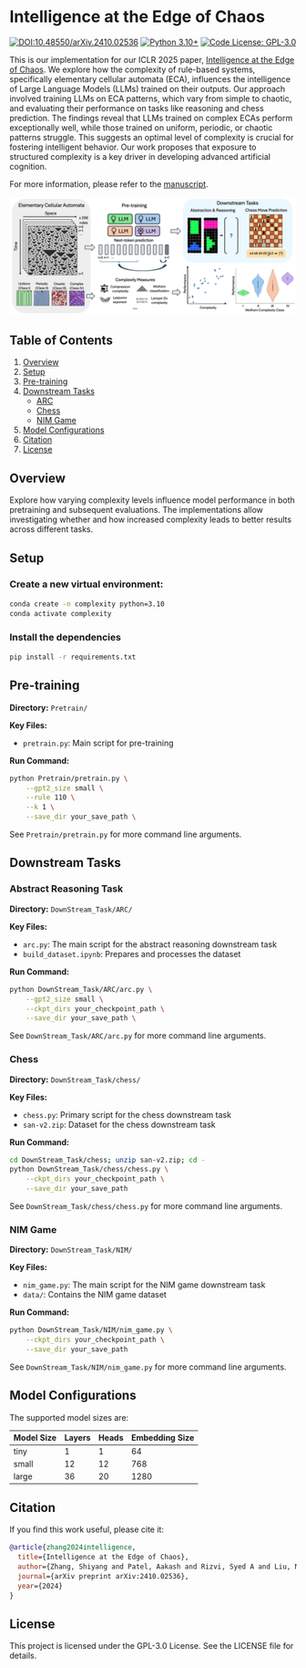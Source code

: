 # Intelligence at the Edge of Chaos

[![DOI:10.48550/arXiv.2410.02536](https://img.shields.io/badge/DOI-10.48550/arXiv.2410.02536-B31B1B.svg)](https://doi.org/10.48550/arXiv.2410.02536)
[![Python 3.10+](https://img.shields.io/badge/python-3.10+-blue.svg)](https://www.python.org/downloads/)
[![Code License: GPL-3.0](https://img.shields.io/badge/License-GPLv3-lightgrey.svg)](https://www.gnu.org/licenses/gpl-3.0)

This is our implementation for our ICLR 2025 paper, [Intelligence at the Edge of Chaos](https://arxiv.org/abs/2410.02536). We explore how the complexity of rule-based systems, specifically elementary cellular automata (ECA), influences the intelligence of Large Language Models (LLMs) trained on their outputs. Our approach involved training LLMs on ECA patterns, which vary from simple to chaotic, and evaluating their performance on tasks like reasoning and chess prediction. The findings reveal that LLMs trained on complex ECAs perform exceptionally well, while those trained on uniform, periodic, or chaotic patterns struggle. This suggests an optimal level of complexity is crucial for fostering intelligent behavior. Our work proposes that exposure to structured complexity is a key driver in developing advanced artificial cognition.

For more information, please refer to the [manuscript](https://arxiv.org/abs/2410.02536).  

![Complexity Analysis](complexity_fig1_v5.png)


## Table of Contents
1. [Overview](#overview)
2. [Setup](#setup)
3. [Pre-training](#pre-training-on-cellular-automata)
4. [Downstream Tasks](#downstream-tasks)
   - [ARC](#arc)
   - [Chess](#chess)
   - [NIM Game](#nim-game)
4. [Model Configurations](#model-configurations)
5. [Citation](#citation)
6. [License](#license)

## Overview

Explore how varying complexity levels influence model performance in both pretraining and subsequent evaluations. The implementations allow investigating whether and how increased complexity leads to better results across different tasks.

## Setup

### Create a new virtual environment:

```bash
conda create -n complexity python=3.10
conda activate complexity
```
### Install the dependencies

```bash
pip install -r requirements.txt
```

## Pre-training

**Directory:** `Pretrain/`

**Key Files:**
- `pretrain.py`: Main script for pre-training

**Run Command:**
```bash
python Pretrain/pretrain.py \
    --gpt2_size small \
    --rule 110 \
    --k 1 \
    --save_dir your_save_path \
```
See `Pretrain/pretrain.py` for more command line arguments.

## Downstream Tasks

### Abstract Reasoning Task

**Directory:** `DownStream_Task/ARC/`

**Key Files:**
- `arc.py`: The main script for the abstract reasoning downstream task
- `build_dataset.ipynb`: Prepares and processes the dataset

**Run Command:**
```bash
python DownStream_Task/ARC/arc.py \
    --gpt2_size small \
    --ckpt_dirs your_checkpoint_path \
    --save_dir your_save_path \
```
See `DownStream_Task/ARC/arc.py` for more command line arguments.

### Chess

**Directory:** `DownStream_Task/chess/`

**Key Files:**
- `chess.py`: Primary script for the chess downstream task
- `san-v2.zip`: Dataset for the chess downstream task

**Run Command:**
```bash
cd DownStream_Task/chess; unzip san-v2.zip; cd -
python DownStream_Task/chess/chess.py \
    --ckpt_dirs your_checkpoint_path \
    --save_dir your_save_path
```
See `DownStream_Task/chess/chess.py` for more command line arguments.


### NIM Game

**Directory:** `DownStream_Task/NIM/`

**Key Files:**
- `nim_game.py`: The main script for the NIM game downstream task
- `data/`: Contains the NIM game dataset

**Run Command:**
```bash
python DownStream_Task/NIM/nim_game.py \
    --ckpt_dirs your_checkpoint_path \
    --save_dir your_save_path 
```
See `DownStream_Task/NIM/nim_game.py` for more command line arguments.

## Model Configurations

The supported model sizes are:

| Model Size | Layers | Heads | Embedding Size |
|------------|--------|-------|----------------|
| tiny       | 1      | 1     | 64             |
| small      | 12     | 12    | 768            |
| large      | 36     | 20    | 1280           |

## Citation

If you find this work useful, please cite it:
```bibtex
@article{zhang2024intelligence,
  title={Intelligence at the Edge of Chaos},
  author={Zhang, Shiyang and Patel, Aakash and Rizvi, Syed A and Liu, Nianchen and He, Sizhuang and Karbasi, Amin and Zappala, Emanuele and van Dijk, David},
  journal={arXiv preprint arXiv:2410.02536},
  year={2024}
}

```
## License

This project is licensed under the GPL-3.0 License. See the LICENSE file for details.
```
